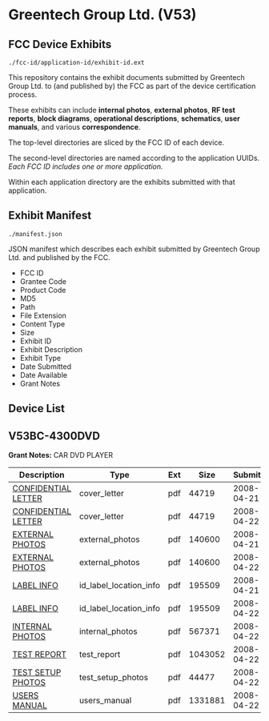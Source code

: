 # Greentech Group Ltd. (V53)
## FCC Device Exhibits

```
./fcc-id/application-id/exhibit-id.ext
```

This repository contains the exhibit documents submitted by Greentech Group Ltd. to (and published by) the FCC as part of the device certification process.

These exhibits can include **internal photos**, **external photos**, **RF test reports**, **block diagrams**, **operational descriptions**, **schematics**, **user manuals**, and various **correspondence**.

The top-level directories are sliced by the FCC ID of each device.

The second-level directories are named according to the application UUIDs. *Each FCC ID includes one or more application.*

Within each application directory are the exhibits submitted with that application. 

## Exhibit Manifest

```
./manifest.json
```

JSON manifest which describes each exhibit submitted by Greentech Group Ltd. and published by the FCC.

- FCC ID
- Grantee Code
- Product Code
- MD5
- Path
- File Extension
- Content Type
- Size
- Exhibit ID
- Exhibit Description
- Exhibit Type
- Date Submitted
- Date Available
- Grant Notes

## Device List
## V53BC-4300DVD
**Grant Notes:** CAR DVD PLAYER

| Description | Type | Ext | Size | Submitted | Available |
| ----------- | ---- | --- | ---- | --------- | --------- |
| [CONFIDENTIAL LETTER](V53BC-4300DVD/1ec40b4d74500131edeaf86231862ad3/930697.pdf) | cover_letter | pdf | 44719 | 2008-04-21 | 2008-04-23 |
| [CONFIDENTIAL LETTER](V53BC-4300DVD/1ec40b4d74500131edeaf86231862ad3/930697.pdf) | cover_letter | pdf | 44719 | 2008-04-22 | 2008-04-23 |
| [EXTERNAL PHOTOS](V53BC-4300DVD/1ec40b4d74500131edeaf86231862ad3/930698.pdf) | external_photos | pdf | 140600 | 2008-04-21 | 2008-04-23 |
| [EXTERNAL PHOTOS](V53BC-4300DVD/1ec40b4d74500131edeaf86231862ad3/930698.pdf) | external_photos | pdf | 140600 | 2008-04-22 | 2008-04-23 |
| [LABEL INFO](V53BC-4300DVD/1ec40b4d74500131edeaf86231862ad3/930699.pdf) | id_label_location_info | pdf | 195509 | 2008-04-21 | 2008-04-23 |
| [LABEL INFO](V53BC-4300DVD/1ec40b4d74500131edeaf86231862ad3/930699.pdf) | id_label_location_info | pdf | 195509 | 2008-04-22 | 2008-04-23 |
| [INTERNAL PHOTOS](V53BC-4300DVD/1ec40b4d74500131edeaf86231862ad3/931370.pdf) | internal_photos | pdf | 567371 | 2008-04-22 | 2008-04-23 |
| [TEST REPORT](V53BC-4300DVD/1ec40b4d74500131edeaf86231862ad3/931371.pdf) | test_report | pdf | 1043052 | 2008-04-22 | 2008-04-23 |
| [TEST SETUP PHOTOS](V53BC-4300DVD/1ec40b4d74500131edeaf86231862ad3/931373.pdf) | test_setup_photos | pdf | 44477 | 2008-04-22 | 2008-04-23 |
| [USERS MANUAL](V53BC-4300DVD/1ec40b4d74500131edeaf86231862ad3/931375.pdf) | users_manual | pdf | 1331881 | 2008-04-22 | 2008-04-23 |
